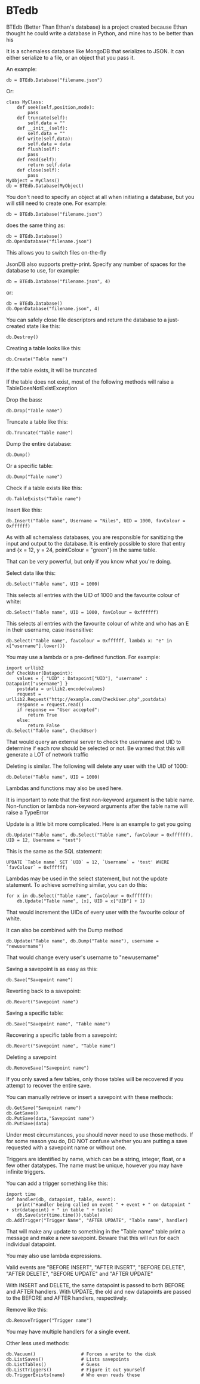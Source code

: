 # BTedb
BTEdb (Better Than Ethan's database) is a project created because Ethan thought he could write a database in Python, and mine has to be better than his

It is a schemaless database like MongoDB that serializes to JSON. It can either serialize to a file, or an object that you pass it.

An example:

    db = BTEdb.Database("filename.json")

Or:

    class MyClass:
        def seek(self,position,mode):
            pass
        def truncate(self):
            self.data = ""
        def __init__(self):
            self.data = ""
        def write(self,data):
            self.data = data
        def flush(self):
            pass
        def read(self):
            return self.data
        def close(self):
            pass
    MyObject = MyClass()
    db = BTEdb.Database(MyObject)

You don't need to specify an object at all when initiating a database, but you will still need to create one. For example:

    db = BTEdb.Database("filename.json")

does the same thing as:

    db = BTEdb.Database()
    db.OpenDatabase("filename.json")

This allows you to switch files on-the-fly

JsonDB also supports pretty-print. Specify any number of spaces for the database to use, for example:

    db = BTEdb.Database("filename.json", 4)

or:

    db = BTEdb.Database()
    db.OpenDatabase("filename.json", 4)


You can safely close file descriptors and return the database to a just-created state like this:

    db.Destroy()

Creating a table looks like this:

    db.Create("Table name")

If the table exists, it will be truncated

If the table does not exist, most of the following methods will raise a TableDoesNotExistException

Drop the bass:

    db.Drop("Table name")

Truncate a table like this:

    db.Truncate("Table name")

Dump the entire database:

    db.Dump()

Or a specific table:

    db.Dump("Table name")

Check if a table exists like this:

    db.TableExists("Table name")

Insert like this:

    db.Insert("Table name", Username = "Niles", UID = 1000, favColour = 0xffffff)

As with all schemaless databases, you are responsible for sanitizing the input and output to the database. It is entirely possible to store that entry and {x = 12, y = 24, pointColour = "green"} in the same table. 

That can be very powerful, but only if you know what you're doing.

Select data like this:

    db.Select("Table name", UID = 1000)

This selects all entries with the UID of 1000 and the favourite colour of white:

    db.Select("Table name", UID = 1000, favColour = 0xffffff)

This selects all entries with the favourite colour of white and who has an E in their username, case insensitive:

    db.Select("Table name", favColour = 0xffffff, lambda x: "e" in x["username"].lower())
	
You may use a lambda or a pre-defined function. For example:

    import urllib2
	def CheckUser(Datapoint):
		values = { "UID" : Datapoint["UID"], "username" : Datapoint["username"] }
		postdata = urllib2.encode(values)
		request = urllib2.Request("http://example.com/CheckUser.php",postdata)
		response = request.read()
		if response == "User accepted":
			return True
		else:
			return False
	db.Select("Table name", CheckUser)
	
That would query an external server to check the username and UID to determine if each row should be selected or not. Be warned that this will generate a LOT of network traffic

Deleting is similar. The following will delete any user with the UID of 1000:

    db.Delete("Table name", UID = 1000)

Lambdas and functions may also be used here.

It is important to note that the first non-keyword argument is the table name. Non-function or lambda non-keyword arguments after the table name will raise a TypeError

Update is a little bit more complicated. Here is an example to get you going

    db.Update("Table name", db.Select("Table name", favColour = 0xffffff), UID = 12, Username = "test")

This is the same as the SQL statement:

    UPDATE `Table name` SET `UID` = 12, `Username` = 'test' WHERE `favColour` = 0xffffff;

Lambdas may be used in the select statement, but not the update statement. To achieve something similar, you can do this:

    for x in db.Select("Table name", favColour = 0xffffff):
        db.Update("Table name", [x], UID = x["UID"] + 1)

That would increment the UIDs of every user with the favourite colour of white.

It can also be combined with the Dump method

    db.Update("Table name", db.Dump("Table name"), username = "newusername")
	
That would change every user's username to "newusername"

Saving a savepoint is as easy as this:

    db.Save("Savepoint name")
	
Reverting back to a savepoint:

    db.Revert("Savepoint name")
	
Saving a specific table:

	db.Save("Savepoint name", "Table name")
	
Recovering a specific table from a savepoint:

    db.Revert("Savepoint name", "Table name")
	
Deleting a savepoint

	db.RemoveSave("Savepoint name")
	
If you only saved a few tables, only those tables will be recovered if you attempt to recover the entire save.

You can manually retrieve or insert a savepoint with these methods:

    db.GetSave("Savepoint name")
	db.GetSave()
    db.PutSave(data,"Savepoint name")
	db.PutSave(data)
	
Under most circumstances, you should never need to use those methods. If for some reason you do, DO NOT confuse whether you are putting a save requested with a savepoint name or without one.

Triggers are identified by name, which can be a string, integer, float, or a few other datatypes. The name must be unique, however you may have infinite triggers.

You can add a trigger something like this:

    import time
    def handler(db, datapoint, table, event):
		print("Handler being called on event " + event + " on datapoint " + str(datapoint) + " in table " + table)
		db.Save(str(time.time()),table)
    db.AddTrigger("Trigger Name", "AFTER UPDATE", "Table name", handler)

That will make any update to something in the "Table name" table print a message and make a new savepoint. Beware that this will run for each individual datapoint.

You may also use lambda expressions.

Valid events are "BEFORE INSERT", "AFTER INSERT", "BEFORE DELETE", "AFTER DELETE", "BEFORE UPDATE" and "AFTER UPDATE"

With INSERT and DELETE, the same datapoint is passed to both BEFORE and AFTER handlers. With UPDATE, the old and new datapoints are passed to the BEFORE and AFTER handlers, respectively.

Remove like this:

    db.RemoveTrigger("Trigger name")

You may have multiple handlers for a single event.

Other less used methods:

    db.Vacuum()                 # Forces a write to the disk
	db.ListSaves()              # Lists savepoints
    db.ListTables()             # Guess
	db.ListTriggers()           # Figure it out yourself
	db.TriggerExists(name)      # Who even reads these